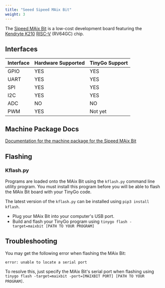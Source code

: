 ```yaml
---
title: "Seeed Sipeed MAix Bit"
weight: 3
---
```


The [Sipeed MAix Bit](https://www.seeedstudio.com/Sipeed-MAix-BiT-for-RISC-V-AI-IoT-p-2872.html) is a low-cost development board featuring the [Kendryte K210](https://canaan.io/product/kendryteai) [RISC-V](https://riscv.org/) (RV64GC) chip.

## Interfaces

| Interface | Hardware Supported | TinyGo Support |
| --------- | ------------- | ----- |
| GPIO      | YES | YES |
| UART      | YES | YES |
| SPI      | YES | YES |
| I2C      | YES | YES |
| ADC      | NO | NO |
| PWM      | YES | Not yet |

## Machine Package Docs

[Documentation for the machine package for the Sipeed MAix Bit](../machine/maixbit)

## Flashing

### Kflash.py

Programs are loaded onto the MAix Bit using the `kflash.py` command line utility program. You must install this program before you will be able to flash the MAix Bit board with your TinyGo code.

The latest version of the `kflash.py` can be installed using `pip3 install kflash`.

- Plug your MAix Bit into your computer's USB port.
- Build and flash your TinyGo program using `tinygo flash -target=maixbit [PATH TO YOUR PROGRAM]`

## Troubleshooting

You may get the following error when flashing the MAix Bit:

```shell
error: unable to locate a serial port
```
To resolve this, just specify the MAix Bit's serial port when flashing using `tinygo flash -target=maixbit -port=[MAIXBIT PORT] [PATH TO YOUR PROGRAM]`.
